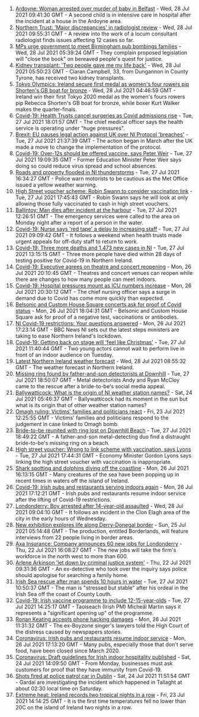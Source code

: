 1. [Ardoyne: Woman arrested over murder of baby in Belfast](https://www.bbc.co.uk/news/uk-northern-ireland-57992425) - Wed, 28 Jul 2021 09:41:30 GMT - A second child is in intensive care in hospital after the incident at a house in the Ardoyne area.
2. [Northern Trust: 'Major discrepancies' in radiologist review](https://www.bbc.co.uk/news/uk-northern-ireland-57991397) - Wed, 28 Jul 2021 09:55:31 GMT - A review into the work of a locum consultant radiologist finds issues affecting 12 cases so far.
3. [MPs urge government to meet Birmingham pub bombings families](https://www.bbc.co.uk/news/uk-england-birmingham-57985651) - Wed, 28 Jul 2021 05:39:24 GMT - They complain proposed legislation will "close the book" on bereaved people's quest for justice.
4. [Kidney transplant: 'Two people gave me my life back'](https://www.bbc.co.uk/news/uk-northern-ireland-57916546) - Wed, 28 Jul 2021 05:50:23 GMT - Ciaran Campbell, 33, from Dungannon in County Tyrone, has received two kidney transplants.
5. [Tokyo Olympics: Ireland secure first medal as women's four rowers pip Shorten's GB boat for bronze](https://www.bbc.co.uk/sport/olympics/57994312) - Wed, 28 Jul 2021 04:46:59 GMT - Ireland win their first Tokyo 2020 medal as the women's fours rowers pip Rebecca Shorten's GB boat for bronze, while boxer Kurt Walker makes the quarter-finals.
6. [Covid-19: Health Trusts cancel surgeries as Covid admissions rise](https://www.bbc.co.uk/news/uk-northern-ireland-57991391) - Tue, 27 Jul 2021 18:01:57 GMT - The chief medical officer says the health service is operating under "huge pressures".
7. [Brexit: EU pauses legal action against UK over NI Protocol 'breaches'](https://www.bbc.co.uk/news/uk-northern-ireland-57986307) - Tue, 27 Jul 2021 21:37:39 GMT - The action began in March after the UK made a move to change the implementation of the protocol.
8. [Covid-19: Over-12s should be offered vaccine, says Peter Weir](https://www.bbc.co.uk/news/uk-northern-ireland-57992080) - Tue, 27 Jul 2021 19:09:35 GMT - Former Education Minister Peter Weir says doing so could reduce virus spread and school absences.
9. [Roads and property flooded in NI thunderstorms](https://www.bbc.co.uk/news/uk-northern-ireland-57990217) - Tue, 27 Jul 2021 16:34:27 GMT - Police warn motorists to be cautious as the Met Office issued a yellow weather warning.
10. [High Street voucher scheme: Robin Swann to consider vaccination link](https://www.bbc.co.uk/news/uk-northern-ireland-57981148) - Tue, 27 Jul 2021 17:45:43 GMT - Robin Swann says he will look at only allowing those fully vaccinated to cash in high street vouchers.
11. [Ballintoy: Man dies after incident at the harbour](https://www.bbc.co.uk/news/uk-northern-ireland-57981142) - Tue, 27 Jul 2021 12:26:51 GMT - The emergency services were called to the area on Monday night after a report of a person in the water.
12. [Covid-19: Nurse says 'red tape' a delay to increasing staff](https://www.bbc.co.uk/news/uk-northern-ireland-57972101) - Tue, 27 Jul 2021 09:09:42 GMT - It follows a weekend when health trusts made urgent appeals for off-duty staff to return to work.
13. [Covid-19: Three more deaths and 1,473 new cases in NI](https://www.bbc.co.uk/news/uk-northern-ireland-57984522) - Tue, 27 Jul 2021 13:15:15 GMT - Three more people have died within 28 days of testing positive for Covid-19 in Northern Ireland.
14. [Covid-19: Executive agrees on theatre and concert reopening](https://www.bbc.co.uk/news/uk-northern-ireland-57965166) - Mon, 26 Jul 2021 20:10:45 GMT - Theatres and concert venues can reopen while there are changes to how many people can meet indoors.
15. [Covid-19: Hospital pressures mount as ICU numbers increase](https://www.bbc.co.uk/news/uk-northern-ireland-57968664) - Mon, 26 Jul 2021 20:30:12 GMT - The chief nursing officer says a surge in demand due to Covid has come more quickly than expected.
16. [Belsonic and Custom House Square concerts ask for proof of Covid status](https://www.bbc.co.uk/news/uk-northern-ireland-57974083) - Mon, 26 Jul 2021 18:04:31 GMT - Belsonic and Custom House Square ask for proof of a negative test, vaccinations or antibodies.
17. [NI Covid-19 restrictions: Your questions answered](https://www.bbc.co.uk/news/uk-northern-ireland-54117810) - Mon, 26 Jul 2021 17:23:14 GMT - BBC News NI sets out the latest steps ministers are taking to ease Northern Ireland's lockdown.
18. [Covid-19: Getting back on stage will 'feel like Christmas'](https://www.bbc.co.uk/news/uk-northern-ireland-57983830) - Tue, 27 Jul 2021 11:40:44 GMT - Two young actors cannot wait to perform live in front of an indoor audience on Tuesday.
19. [Latest Northern Ireland weather forecast](https://www.bbc.co.uk/news/uk-northern-ireland-26018439) - Wed, 28 Jul 2021 08:55:32 GMT - The weather forecast in Northern Ireland.
20. [Missing ring found by father-and-son detectorists at Downhill](https://www.bbc.co.uk/news/uk-northern-ireland-57975051) - Tue, 27 Jul 2021 18:50:07 GMT - Metal detectorists Andy and Ryan McCloy came to the rescue after a bride-to-be's social media appeal.
21. [Ballywatticock: What is the origin of NI weather station names?](https://www.bbc.co.uk/news/uk-northern-ireland-57914914) - Sat, 24 Jul 2021 05:46:37 GMT - Ballywatticock had its moment in the sun but what is its origin that of other weather station names?
22. [Omagh ruling: Victims' families and politicians react](https://www.bbc.co.uk/news/uk-northern-ireland-57940348) - Fri, 23 Jul 2021 12:25:55 GMT - Victims' families and politicians respond to the judgement in case linked to Omagh bomb.
23. [Bride-to-be reunited with ring lost on Downhill Beach](https://www.bbc.co.uk/news/uk-northern-ireland-57986308) - Tue, 27 Jul 2021 18:49:22 GMT - A father-and-son metal-detecting duo find a distraught bride-to-be's missing ring on a beach.
24. [High street voucher: Wrong to link scheme with vaccination, says Lyons](https://www.bbc.co.uk/news/uk-northern-ireland-57986301) - Tue, 27 Jul 2021 17:44:31 GMT - Economy Minister Gordon Lyons says linking the high street voucher with vaccination is inappropriate.
25. [Shark spotting and dolphins diving off the coastline](https://www.bbc.co.uk/news/57977019) - Mon, 26 Jul 2021 16:13:15 GMT - Many creatures of the sea have been popping up in recent times in waters off the island of Ireland.
26. [Covid-19: Irish pubs and restaurants serving indoors again](https://www.bbc.co.uk/news/world-europe-57977854) - Mon, 26 Jul 2021 17:12:21 GMT - Irish pubs and restaurants resume indoor service after the lifting of Covid-19 restrictions.
27. [Londonderry: Boy arrested after 14-year-old assaulted](https://www.bbc.co.uk/news/uk-northern-ireland-foyle-west-57994966) - Wed, 28 Jul 2021 09:04:10 GMT - It follows an incident in the Clon Elagh area of the city in the early hours of Wednesday.
28. [New exhibition explores life along Derry-Donegal border](https://www.bbc.co.uk/news/uk-northern-ireland-foyle-west-57885075) - Sun, 25 Jul 2021 05:14:48 GMT - The production, entitled Borderlands, will feature interviews from 22 people living in border areas.
29. [Axa Insurance: Company announces 60 new jobs for Londonderry](https://www.bbc.co.uk/news/uk-northern-ireland-foyle-west-57932797) - Thu, 22 Jul 2021 16:08:27 GMT - The new jobs will take the firm's workforce in the north west to more than 600.
30. [Arlene Arkinson 'let down by criminal justice system'](https://www.bbc.co.uk/news/uk-northern-ireland-57927563) - Thu, 22 Jul 2021 09:31:36 GMT - An ex-detective who took over the inquiry says police should apologise for searching a family home.
31. [Irish Sea rescue after man spends 10 hours in water](https://www.bbc.co.uk/news/world-europe-57984521) - Tue, 27 Jul 2021 10:50:37 GMT - The man is "stressed but stable" after his ordeal in the Irish Sea off the coast of County Louth.
32. [Covid-19: Irish vaccine programme to include 12-15-year-olds](https://www.bbc.co.uk/news/world-europe-57984314) - Tue, 27 Jul 2021 14:25:17 GMT - Taoiseach (Irish PM) Micheál Martin says it represents a "significant opening up" of the programme.
33. [Ronan Keating accepts phone hacking damages](https://www.bbc.co.uk/news/entertainment-arts-57967494) - Mon, 26 Jul 2021 11:31:32 GMT - The ex-Boyzone singer's lawyers told the High Court of the distress caused by newspapers stories.
34. [Coronavirus: Irish pubs and restaurants resume indoor service](https://www.bbc.co.uk/news/world-europe-57965158) - Mon, 26 Jul 2021 17:13:20 GMT - Many pubs, especially those that don't serve food, have been closed since March 2020.
35. [Coronavirus: Draft guidelines for Irish indoor hospitality published](https://www.bbc.co.uk/news/world-europe-57949844) - Sat, 24 Jul 2021 14:09:50 GMT - From Monday, businesses must ask customers for proof that they have immunity from Covid-19.
36. [Shots fired at police patrol car in Dublin](https://www.bbc.co.uk/news/world-europe-57955148) - Sat, 24 Jul 2021 11:51:54 GMT - Gardaí are investigating the incident which happened in Tallaght at about 02:30 local time on Saturday.
37. [Extreme heat: Ireland records two tropical nights in a row](https://www.bbc.co.uk/news/world-europe-57941663) - Fri, 23 Jul 2021 14:14:25 GMT - It is the first time temperatures fell no lower than 20C on the island of Ireland two nights in a row.
